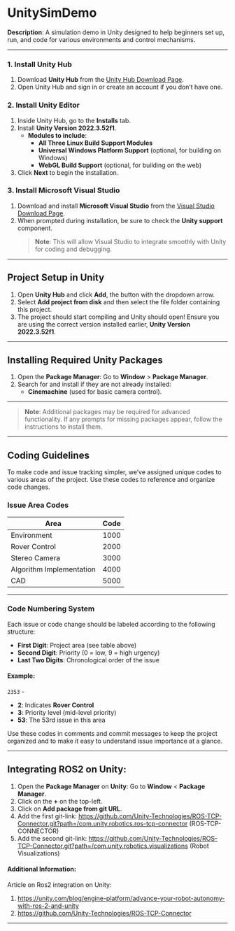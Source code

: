 # UnitySimDemo

**Description**: A simulation demo in Unity designed to help beginners set up, run, and code for various environments and control mechanisms.

---


### 1. Install Unity Hub
1. Download **Unity Hub** from the [Unity Hub Download Page](https://unity.com/download).
2. Open Unity Hub and sign in or create an account if you don’t have one.

### 2. Install Unity Editor
1. Inside Unity Hub, go to the **Installs** tab.
2. Install **Unity Version 2022.3.52f1**.
   - **Modules to include**:
     - **All Three Linux Build Support Modules**
     - **Universal Windows Platform Support** (optional, for building on Windows)
     - **WebGL Build Support** (optional, for building on the web)
3. Click **Next** to begin the installation.

### 3. Install Microsoft Visual Studio
1. Download and install **Microsoft Visual Studio** from the [Visual Studio Download Page](https://visualstudio.microsoft.com/).
2. When prompted during installation, be sure to check the **Unity support** component.  
   > **Note**: This will allow Visual Studio to integrate smoothly with Unity for coding and debugging.

---

## Project Setup in Unity

1. Open **Unity Hub** and click **Add**, the button with the dropdown arrow.
2. Select **Add project from disk** and then select the file folder containing this project.
3. The project should start compiling and Unity should open! Ensure you are using the correct version installed earlier, **Unity Version 2022.3.52f1**.

---

## Installing Required Unity Packages

1. Open the **Package Manager**: Go to **Window** > **Package Manager**.
2. Search for and install if they are not already installed:
    - **Cinemachine** (used for basic camera control).  

---
   > **Note**: Additional packages may be required for advanced functionality. If any prompts for missing packages appear, follow the instructions to install them.

---

## Coding Guidelines

To make code and issue tracking simpler, we’ve assigned unique codes to various areas of the project. Use these codes to reference and organize code changes.

### Issue Area Codes

| Area                   | Code  |
|------------------------|-------|
| Environment            | 1000  |
| Rover Control          | 2000  |
| Stereo Camera          | 3000  |
| Algorithm Implementation | 4000  |
| CAD                    | 5000  |

---

### Code Numbering System

Each issue or code change should be labeled according to the following structure:

- **First Digit**: Project area (see table above)
- **Second Digit**: Priority (0 = low, 9 = high urgency)
- **Last Two Digits**: Chronological order of the issue

#### Example:
`2353` -  
- **2**: Indicates **Rover Control**  
- **3**: Priority level (mid-level priority)  
- **53**: The 53rd issue in this area  

Use these codes in comments and commit messages to keep the project organized and to make it easy to understand issue importance at a glance.

---
## Integrating ROS2 on Unity: 

1. Open the **Package Manager** on **Unity**: Go to **Window** < **Package Manager**.
2. Click on the **+** on the top-left.
3. Click on **Add package from git URL**.
4. Add the first git-link: https://github.com/Unity-Technologies/ROS-TCP-Connector.git?path=/com.unity.robotics.ros-tcp-connector (ROS-TCP-CONNECTOR)
5. Add the second git-link: https://github.com/Unity-Technologies/ROS-TCP-Connector.git?path=/com.unity.robotics.visualizations (Robot Visualizations)      

#### Additional Information:
Article on Ros2 integration on Unity: 
1. https://unity.com/blog/engine-platform/advance-your-robot-autonomy-with-ros-2-and-unity
2. https://github.com/Unity-Technologies/ROS-TCP-Connector

---
